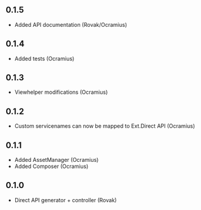 ## 0.1.5

- Added API documentation (Rovak/Ocramius)

## 0.1.4

- Added tests (Ocramius)

## 0.1.3

- Viewhelper modifications (Ocramius)

## 0.1.2

- Custom servicenames can now be mapped to Ext.Direct API (Ocramius)

## 0.1.1

- Added AssetManager (Ocramius)
- Added Composer (Ocramius)

## 0.1.0

- Direct API generator + controller (Rovak)